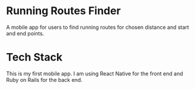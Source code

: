 # Running Routes Finder
A mobile app for users to find running routes for chosen distance and start and end points.

# Tech Stack
This is my first mobile app. I am using React Native for the front end and Ruby on Rails for the back end.


